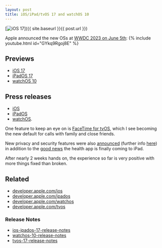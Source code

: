 ```yaml
---
layout: post
title: iOS/iPad/tvOS 17 and watchOS 10
---
```

[![iOS 17](https://developer.apple.com/assets/elements/icons/ipados-17-num/ipados-17-num-96x96_2x.png "iOS 17 logo")]({{ site.baseurl }}{{ post.url }})

Apple announced the new OSs at [WWDC 2023 on June 5th](https://developer.apple.com/wwdc23/):
{% include youtube.html id="GYkq9Rgoj8E" %}

## Previews
- [iOS 17](https://www.apple.com/uk/ios/ios-17-preview/)
- [iPadOS 17](https://www.apple.com/uk/ipados/ipados-17-preview/)
- [watchOS 10](https://www.apple.com/uk/watchos/watchos-preview/)

## Press releases 
- [iOS](https://www.apple.com/uk/newsroom/2023/06/ios-17-makes-iphone-more-personal-and-intuitive/)
- [iPadOS](https://www.apple.com/uk/newsroom/2023/06/ipados-17-brings-new-levels-of-personalization-and-versatility-to-ipad/)
- [watchOS](https://www.apple.com/uk/newsroom/2023/06/introducing-watchos-10-a-milestone-update-for-apple-watch/).

One feature to keep an eye on is [FaceTime for tvOS](https://www.apple.com/uk/newsroom/2023/06/tvos-17-brings-facetime-and-video-conferencing-to-apple-tv-4k/), which I see becoming the new default for calls with family and close friends.

New privacy and security features were also [announced](https://www.apple.com/newsroom/2023/06/apple-announces-powerful-new-privacy-and-security-features/) (further info [here](https://developer.apple.com/videos/play/wwdc2023/10053/)) in addition to the [good news](https://www.apple.com/uk/newsroom/2023/06/apple-provides-powerful-insights-into-new-areas-of-health/) the health app is finally coming to iPad.

After nearly 2 weeks hands on, the experience so far is very positive with more things fixed than broken.

## Related
- [developer.apple.com/ios](https://developer.apple.com/ios/)
- [developer.apple.com/ipados](https://developer.apple.com/ipados/)
- [developer.apple.com/watchos](https://developer.apple.com/watchos/)
- [developer.apple.com/tvos](https://developer.apple.com/tvos/)

### Release Notes
- [ios-ipados-17-release-notes](https://developer.apple.com/documentation/ios-ipados-release-notes/ios-ipados-17-release-notes)
- [watchos-10-release-notes](https://developer.apple.com/documentation/watchos-release-notes/watchos-10-release-notes)
- [tvos-17-release-notes](https://developer.apple.com/documentation/tvos-release-notes/tvos-17-release-notes)